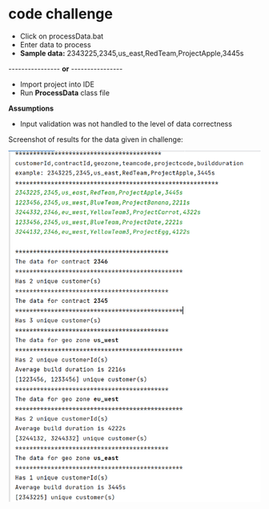 # code challenge

* Click on processData.bat
* Enter data to process
* **Sample data:** 2343225,2345,us_east,RedTeam,ProjectApple,3445s

---------------- **or** ----------------
* Import project into IDE
* Run **ProcessData** class file

**Assumptions**
* Input validation was not handled to the level of data correctness

Screenshot of results for the data given in challenge:

![img.png](img.png)